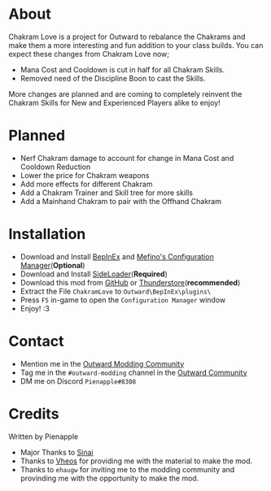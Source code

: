 # About
Chakram Love is a project for Outward to rebalance the Chakrams and make them a more interesting and fun addition to your class builds. You can expect these changes from Chakram Love now;
- Mana Cost and Cooldown is cut in half for all Chakram Skills.
- Removed need of the Discipline Boon to cast the Skills.

More changes are planned and are coming to completely reinvent the Chakram Skills for New and Experienced Players alike to enjoy!

# Planned
- Nerf Chakram damage to account for change in Mana Cost and Cooldown Reduction
- Lower the price for Chakram weapons
- Add more effects for different Chakram
- Add a Chakram Trainer and Skill tree for more skills
- Add a Mainhand Chakram to pair with the Offhand Chakram

# Installation
- Download and Install [BepInEx](https://github.com/BepInEx/BepInEx/releases/latest/) and [Mefino's Configuration Manager](https://github.com/Mefino/BepInEx.ConfigurationManager/releases/latest)(**Optional**)
- Download and Install [SideLoader](https://github.com/sinai-dev/Outward-SideLoader/releases/latest)(**Required**)
- Download this mod from [GitHub](https://github.com/Pienapples/ChakramLove/releases) or [Thunderstore](https://outward.thunderstore.io/package/Pienapples/Chakram_Love/)(**recommended**)
- Extract the File `ChakramLove` to `Outward\BepInEx\plugins\`
- Press `F5` in-game to open the `Configuration Manager` window
- Enjoy! :3

# Contact
- Mention me in the [Outward Modding Community](https://discord.gg/zKyfGmy7TR)
- Tag me in the `#outward-modding` channel in the [Outward Community](https://discord.com/invite/outward)
- DM me on Discord `Pienapple#8308`

# Credits
Written by Pienapple

- Major Thanks to [Sinai](https://github.com/sinai-dev)
- Thanks to [Vheos](https://github.com/Vheos777) for providing me with the material to make the mod.
- Thanks to `ehaugw` for inviting me to the modding community and provinding me with the opportunity to make the mod.
